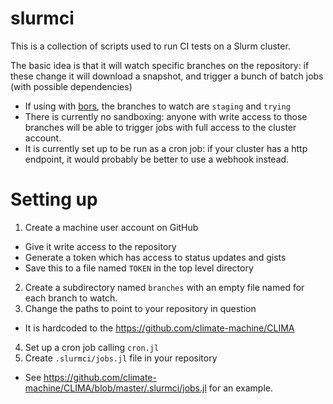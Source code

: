 # slurmci

This is a collection of scripts used to run CI tests on a Slurm cluster.

The basic idea is that it will watch specific branches on the repository: if these change it will download a snapshot, and trigger a bunch of batch jobs (with possible dependencies)
 - If using with [bors](https://bors.tech/), the branches to watch are `staging` and `trying`
 - There is currently no sandboxing: anyone with write access to those branches will be able to trigger jobs with full access to the cluster account.
 - It is currently set up to be run as a cron job: if your cluster has a http endpoint, it would probably be better to use a webhook instead.

# Setting up

1. Create a machine user account on GitHub
  - Give it write access to the repository
  - Generate a token which has access to status updates and gists
  - Save this to a file named `TOKEN` in the top level directory
2. Create a subdirectory named `branches` with an empty file named for each branch to watch.
3. Change the paths to point to your repository in question
  - It is hardcoded to the https://github.com/climate-machine/CLIMA
4. Set up a cron job calling `cron.jl`
5. Create `.slurmci/jobs.jl` file in your repository
  - See https://github.com/climate-machine/CLIMA/blob/master/.slurmci/jobs.jl for an example.

